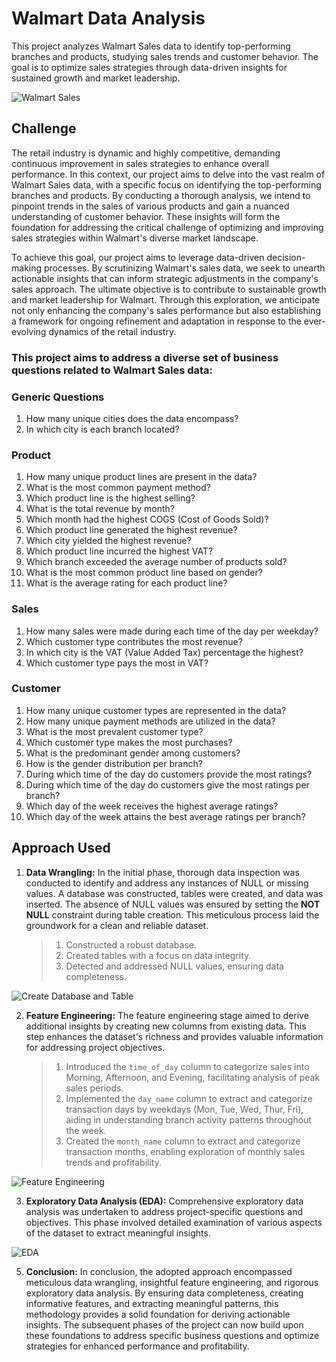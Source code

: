 # Walmart Data Analysis

This project analyzes Walmart Sales data to identify top-performing branches and products, studying sales trends and customer behavior. The goal is to optimize sales strategies through data-driven insights for sustained growth and market leadership.

![Walmart Sales ](https://github.com/AashishhSharmaa/Walmart_Data_Analysis-MySQL/assets/152653168/388fb1b1-79cf-4133-8fec-66fab47efffb)

## Challenge

The retail industry is dynamic and highly competitive, demanding continuous improvement in sales strategies to enhance overall performance. In this context, our project aims to delve into the vast realm of Walmart Sales data, with a specific focus on identifying the top-performing branches and products. By conducting a thorough analysis, we intend to pinpoint trends in the sales of various products and gain a nuanced understanding of customer behavior. These insights will form the foundation for addressing the critical challenge of optimizing and improving sales strategies within Walmart's diverse market landscape.

To achieve this goal, our project aims to leverage data-driven decision-making processes. By scrutinizing Walmart's sales data, we seek to unearth actionable insights that can inform strategic adjustments in the company's sales approach. The ultimate objective is to contribute to sustainable growth and market leadership for Walmart. Through this exploration, we anticipate not only enhancing the company's sales performance but also establishing a framework for ongoing refinement and adaptation in response to the ever-evolving dynamics of the retail industry.

### This project aims to address a diverse set of business questions related to Walmart Sales data:

### Generic Questions

1. How many unique cities does the data encompass?
2. In which city is each branch located?

### Product

1. How many unique product lines are present in the data?
2. What is the most common payment method?
3. Which product line is the highest selling?
4. What is the total revenue by month?
5. Which month had the highest COGS (Cost of Goods Sold)?
6. Which product line generated the highest revenue?
7. Which city yielded the highest revenue?
8. Which product line incurred the highest VAT?
9. Which branch exceeded the average number of products sold?
10. What is the most common product line based on gender?
11. What is the average rating for each product line?

### Sales

1. How many sales were made during each time of the day per weekday?
2. Which customer type contributes the most revenue?
3. In which city is the VAT (Value Added Tax) percentage the highest?
4. Which customer type pays the most in VAT?

### Customer

1. How many unique customer types are represented in the data?
2. How many unique payment methods are utilized in the data?
3. What is the most prevalent customer type?
4. Which customer type makes the most purchases?
5. What is the predominant gender among customers?
6. How is the gender distribution per branch?
7. During which time of the day do customers provide the most ratings?
8. During which time of the day do customers give the most ratings per branch?
9. Which day of the week receives the highest average ratings?
10. Which day of the week attains the best average ratings per branch?

## Approach Used

1. **Data Wrangling:**
   In the initial phase, thorough data inspection was conducted to identify and address any instances of NULL or missing values. A database was constructed, tables were created, and data was inserted. The absence of NULL values was ensured by setting the **NOT NULL** constraint during table creation. This meticulous process laid the groundwork for a clean and reliable dataset.

   > 1. Constructed a robust database.
   > 2. Created tables with a focus on data integrity.
   > 3. Detected and addressed NULL values, ensuring data completeness.

![Create Database and Table](https://github.com/AashishhSharmaa/Walmart_Data_Analysis-MySQL/assets/152653168/97fb7aad-110d-4e42-be31-61796f2a2903)

2. **Feature Engineering:**
   The feature engineering stage aimed to derive additional insights by creating new columns from existing data. This step enhances the dataset's richness and provides valuable information for addressing project objectives.

   > 1. Introduced the `time_of_day` column to categorize sales into Morning, Afternoon, and Evening, facilitating analysis of peak sales periods.
   > 2. Implemented the `day_name` column to extract and categorize transaction days by weekdays (Mon, Tue, Wed, Thur, Fri), aiding in understanding branch activity patterns throughout the week.
   > 3. Created the `month_name` column to extract and categorize transaction months, enabling exploration of monthly sales trends and profitability.

![Feature Engineering](https://github.com/AashishhSharmaa/Walmart_Data_Analysis-MySQL/assets/152653168/055eb7de-243e-4cc9-940f-86c787ed7d80)

3. **Exploratory Data Analysis (EDA):**
   Comprehensive exploratory data analysis was undertaken to address project-specific questions and objectives. This phase involved detailed examination of various aspects of the dataset to extract meaningful insights.

![EDA](https://github.com/AashishhSharmaa/Walmart_Data_Analysis-MySQL/assets/152653168/5eda2ed6-b8dd-4a60-b803-b865951f1023)

5. **Conclusion:**
   In conclusion, the adopted approach encompassed meticulous data wrangling, insightful feature engineering, and rigorous exploratory data analysis. By ensuring data completeness, creating informative features, and extracting meaningful patterns, this methodology provides a solid foundation for deriving actionable insights. The subsequent phases of the project can now build upon these foundations to address specific business questions and optimize strategies for enhanced performance and profitability.

